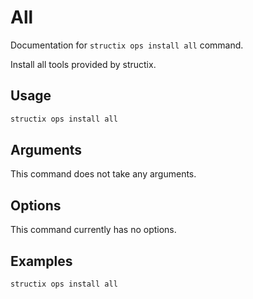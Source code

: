 # All

Documentation for `structix ops install all` command.

Install all tools provided by structix.

## Usage

```bash
structix ops install all
```

## Arguments

This command does not take any arguments.

## Options

This command currently has no options.

## Examples

```bash
structix ops install all
```